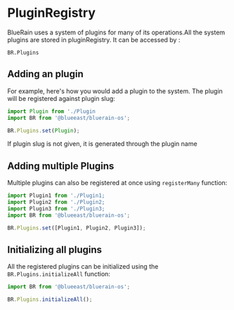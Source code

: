 # PluginRegistry

BlueRain uses a system of plugins for many of its operations.All the system plugins are stored in pluginRegistry. It can be accessed by :
```
BR.Plugins
```

## Adding an plugin

For example, here's how you would add a plugin to the system. The plugin will be registered against plugin slug:

```js
import Plugin from './Plugin
import BR from '@blueeast/bluerain-os';

BR.Plugins.set(Plugin);
``` 
If plugin slug is not given, it is generated through the plugin name

## Adding multiple Plugins

Multiple plugins can also be registered at once using `registerMany` function:

```js
import Plugin1 from './Plugin1;
import Plugin2 from './Plugin2;
import Plugin3 from './Plugin3;
import BR from '@blueeast/bluerain-os';

BR.Plugins.set([Plugin1, Plugin2, Plugin3]);
```


## Initializing all plugins

All the registered plugins can be initialized using the `BR.Plugins.initializeAll` function:

```js
import BR from '@blueeast/bluerain-os';

BR.Plugins.initializeAll();
```
